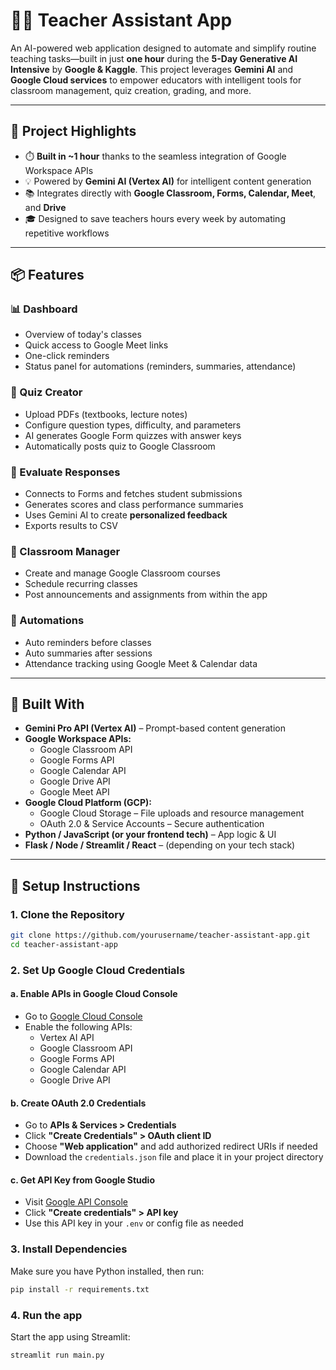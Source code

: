 # 🧑‍🏫 Teacher Assistant App

An AI-powered web application designed to automate and simplify routine teaching tasks—built in just **one hour** during the **5-Day Generative AI Intensive** by **Google & Kaggle**. This project leverages **Gemini AI** and **Google Cloud services** to empower educators with intelligent tools for classroom management, quiz creation, grading, and more.

---

## 🚀 Project Highlights

- ⏱️ **Built in ~1 hour** thanks to the seamless integration of Google Workspace APIs
- 💡 Powered by **Gemini AI (Vertex AI)** for intelligent content generation
- 📚 Integrates directly with **Google Classroom, Forms, Calendar, Meet**, and **Drive**
- 🎓 Designed to save teachers hours every week by automating repetitive workflows

---

## 📦 Features

### 📊 Dashboard

- Overview of today's classes
- Quick access to Google Meet links
- One-click reminders
- Status panel for automations (reminders, summaries, attendance)

### 📝 Quiz Creator

- Upload PDFs (textbooks, lecture notes)
- Configure question types, difficulty, and parameters
- AI generates Google Form quizzes with answer keys
- Automatically posts quiz to Google Classroom

### 🧮 Evaluate Responses

- Connects to Forms and fetches student submissions
- Generates scores and class performance summaries
- Uses Gemini AI to create **personalized feedback**
- Exports results to CSV

### 🏫 Classroom Manager

- Create and manage Google Classroom courses
- Schedule recurring classes
- Post announcements and assignments from within the app

### 🤖 Automations

- Auto reminders before classes
- Auto summaries after sessions
- Attendance tracking using Google Meet & Calendar data

---

## 🧠 Built With

- **Gemini Pro API (Vertex AI)** – Prompt-based content generation
- **Google Workspace APIs:**
  - Google Classroom API
  - Google Forms API
  - Google Calendar API
  - Google Drive API
  - Google Meet API
- **Google Cloud Platform (GCP):**
  - Google Cloud Storage – File uploads and resource management
  - OAuth 2.0 & Service Accounts – Secure authentication
- **Python / JavaScript (or your frontend tech)** – App logic & UI
- **Flask / Node / Streamlit / React** – (depending on your tech stack)

---

## 🔧 Setup Instructions

### 1. Clone the Repository

```bash
git clone https://github.com/yourusername/teacher-assistant-app.git
cd teacher-assistant-app
```

### 2. Set Up Google Cloud Credentials

#### a. Enable APIs in Google Cloud Console

- Go to [Google Cloud Console](https://console.cloud.google.com/)
- Enable the following APIs:
  - Vertex AI API
  - Google Classroom API
  - Google Forms API
  - Google Calendar API
  - Google Drive API

#### b. Create OAuth 2.0 Credentials

- Go to **APIs & Services > Credentials**
- Click **"Create Credentials" > OAuth client ID**
- Choose **"Web application"** and add authorized redirect URIs if needed
- Download the `credentials.json` file and place it in your project directory

#### c. Get API Key from Google Studio

- Visit [Google API Console](https://console.cloud.google.com/apis/credentials)
- Click **"Create credentials" > API key**
- Use this API key in your `.env` or config file as needed

### 3. Install Dependencies

Make sure you have Python installed, then run:

```bash
pip install -r requirements.txt
```

### 4. Run the app

Start the app using Streamlit:

```bash
streamlit run main.py
```

